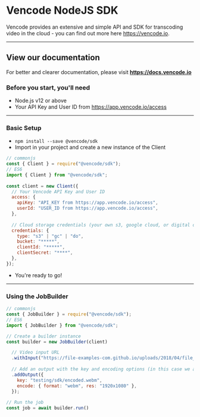 # Vencode NodeJS SDK

Vencode provides an extensive and simple API and SDK for transcoding video in the cloud - you can find out more here https://vencode.io.

---

## View our documentation
For better and clearer documentation, please visit **https://docs.vencode.io**

### Before you start, you'll need
- Node.js v12 or above
- Your API Key and User ID from https://app.vencode.io/access

---

### Basic Setup
- `npm install --save @vencode/sdk`
- Import in your project and create a new instance of the Client

```js
// commonjs
const { Client } = require("@vencode/sdk");
// ES6  
import { Client } from "@vencode/sdk";
  
const client = new Client({
  // Your Vencode API Key and User ID
  access: {
    apiKey: "API_KEY from https://app.vencode.io/access",
    userId: "USER_ID from https://app.vencode.io/access",
  },
  
  // Cloud storage credentials (your own s3, google cloud, or digital ocean details)
  credentials: {
    type: "s3" | "gc" | "do",
    bucket: "*****",
    clientId: "*****",
    clientSecret: "****",
  },
});
```
- You're ready to go!

---

### Using the JobBuilder

```js
// commonjs
const { JobBuilder } = require("@vencode/sdk");
// ES6  
import { JobBuilder } from "@vencode/sdk";

// Create a builder instance
const builder = new JobBuilder(client)

  // Video input URL
  .withInput("https://file-examples-com.github.io/uploads/2018/04/file_example_MOV_1920_2_2MB.mov")
  
  // Add an output with the key and encoding options (in this case we are encoding to webm at 1080p)
  .addOutput({
    key: "testing/sdk/encoded.webm",
    encode: { format: "webm", res: "1920x1080" },
  });
 
// Run the job
const job = await builder.run()
```